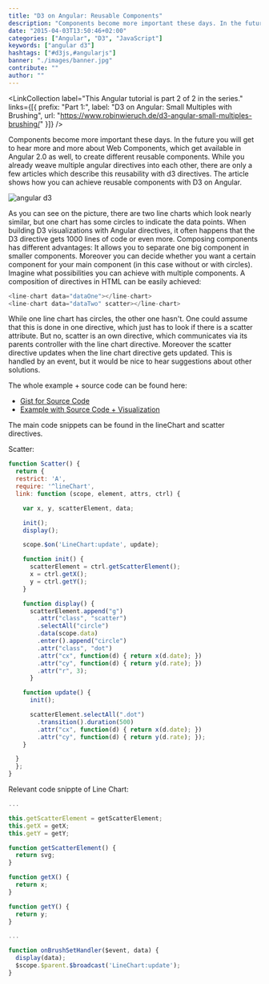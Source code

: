 ```yaml
---
title: "D3 on Angular: Reusable Components"
description: "Components become more important these days. In the future you will get to hear more and more about Web Components, which get available in Angular 2.0..."
date: "2015-04-03T13:50:46+02:00"
categories: ["Angular", "D3", "JavaScript"]
keywords: ["angular d3"]
hashtags: ["#d3js,#angularjs"]
banner: "./images/banner.jpg"
contribute: ""
author: ""
---
```


<Sponsorship />

<LinkCollection label="This Angular tutorial is part 2 of 2 in the series." links={[{ prefix: "Part 1:", label: "D3 on Angular: Small Multiples with Brushing", url: "https://www.robinwieruch.de/d3-angular-small-multiples-brushing/" }]} />

Components become more important these days. In the future you will get to hear more and more about Web Components, which get available in Angular 2.0 as well, to create different reusable components. While you already weave multiple angular directives into each other, there are only a few articles which describe this reusability with d3 directives. The article shows how you can achieve reusable components with D3 on Angular.

![angular d3](img/posts/d3-on-angular-reusable-components/chart.png)

As you can see on the picture, there are two line charts which look nearly similar, but one chart has some circles to indicate the data points. When building D3 visualizations with Angular directives, it often happens that the D3 directive gets 1000 lines of code or even more. Composing components has different advantages: It allows you to separate one big component in smaller components. Moreover you can decide whether you want a certain component for your main component (in this case without or with circles). Imagine what possibilities you can achieve with multiple components. A composition of directives in HTML can be easily achieved:

```javascript
<line-chart data="dataOne"></line-chart>
<line-chart data="dataTwo" scatter></line-chart>
```

While one line chart has circles, the other one hasn't. One could assume that this is done in one directive, which just has to look if there is a scatter attribute. But no, scatter is an own directive, which communicates via its parents controller with the line chart directive. Moreover the scatter directive updates when the line chart directive gets updated. This is handled by an event, but it would be nice to hear suggestions about other solutions.

The whole example + source code can be found here:

* [Gist for Source Code](https://gist.github.com/rwieruch/630b6af9f93cffe594bb)
* [Example with Source Code + Visualization](http://bl.ocks.org/rwieruch/630b6af9f93cffe594bb)

The main code snippets can be found in the lineChart and scatter directives.

Scatter:

```javascript
function Scatter() {
  return {
  restrict: 'A',
  require: '^lineChart',
  link: function (scope, element, attrs, ctrl) {

    var x, y, scatterElement, data;

    init();
    display();

    scope.$on('LineChart:update', update);

    function init() {
      scatterElement = ctrl.getScatterElement();
      x = ctrl.getX();
      y = ctrl.getY();
    }

    function display() {
      scatterElement.append("g")
        .attr("class", "scatter")
        .selectAll("circle")
        .data(scope.data)
        .enter().append("circle")
        .attr("class", "dot")
        .attr("cx", function(d) { return x(d.date); })
        .attr("cy", function(d) { return y(d.rate); })
        .attr("r", 3);
      }

    function update() {
      init();

      scatterElement.selectAll(".dot")
        .transition().duration(500)
        .attr("cx", function(d) { return x(d.date); })
        .attr("cy", function(d) { return y(d.rate); });
    }

  }
  };
}
```

Relevant code snippte of Line Chart:

```javascript
...

this.getScatterElement = getScatterElement;
this.getX = getX;
this.getY = getY;

function getScatterElement() {
  return svg;
}

function getX() {
  return x;
}

function getY() {
  return y;
}

...

function onBrushSetHandler($event, data) {
  display(data);
  $scope.$parent.$broadcast('LineChart:update');
}
```
